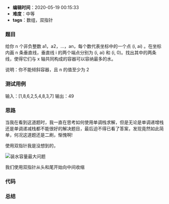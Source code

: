 
- **编辑时间**：2020-05-19 00:15:33
- **难度**：中等
- **tags**：数组，双指针

### 题目

给你 n 个非负整数 a1，a2，...，an，每个数代表坐标中的一个点 (i, ai) 。在坐标内画 n 条垂直线，垂直线 i 的两个端点分别为 (i, ai) 和 (i, 0)。找出其中的两条线，使得它们与 x 轴共同构成的容器可以容纳最多的水。

说明：你不能倾斜容器，且 n 的值至少为 2

### 测试用例

输入：[1,8,6,2,5,4,8,3,7]
输出：49

### 思路

当我在看到这道题时，我一直在思考如何使用单调栈求解，但是无论是单调递增栈还是单调递减栈都不能很好的解决题目，最后迫不得已看了答案，发现竟然如此简单，何况这道题还是二刷，惭愧啊!

使用双指针我是没想到的，

![装水容量最大问题](../../images/max-water-capacity.drawio.svg)

我们使用双指针从头和尾开始向中间收缩

### 代码




### 总结
